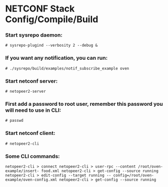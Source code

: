 # NETCONF Stack Config/Compile/Build

### Start sysrepo daemon:
`# sysrepo-plugind --verbosity 2 --debug & `

### If you want any notification, you can run:
`# ./sysrepo/build/examples/notif_subscribe_example oven`

### Start netconf server:
`# netopeer2-server`

### First add a password to root user, remember this password you will need to use in CLI:
`# passwd`

### Start netconf client:
`# netopeer2-cli`

### Some CLI commands:
`
netopeer2-cli > connect
netopeer2-cli > user-rpc --content /root/oven-example/insert-
food.xml
netopeer2-cli > get-config --source running
netopeer2-cli > edit-config --target running --
config=/root/oven-example/oven-config.xml
netopeer2-cli > get-config --source running
`
